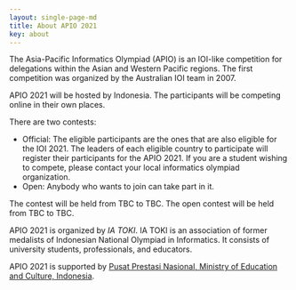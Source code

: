 ```yaml
---
layout: single-page-md
title: About APIO 2021
key: about
---
```


The Asia-Pacific Informatics Olympiad (APIO) is an IOI-like competition for delegations within the Asian and Western Pacific regions. The first competition was organized by the Australian IOI team in 2007.

APIO 2021 will be hosted by Indonesia. The participants will be competing online in their own places.

There are two contests:
* Official: The eligible participants are the ones that are also eligible for the IOI 2021. The leaders of each eligible country to participate will register their participants for the APIO 2021. If you are a student wishing to compete, please contact your local informatics olympiad organization.
* Open: Anybody who wants to join can take part in it.

The contest will be held from TBC to TBC. The open contest will be held from TBC to TBC.

APIO 2021 is organized by *IA TOKI*. IA TOKI is an association of former medalists of Indonesian National Olympiad in Informatics.
It consists of university students, professionals, and educators.

APIO 2021 is supported by [Pusat Prestasi Nasional, Ministry of Education and Culture, Indonesia](https://pusatprestasinasional.kemdikbud.go.id/).
